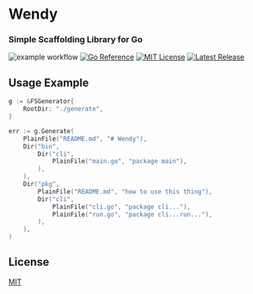 # Wendy
### Simple Scaffolding Library for Go

![example workflow](https://github.com/Kodeshack/wendy/actions/workflows/tests.yaml/badge.svg)
[![Go Reference](https://pkg.go.dev/badge/github.com/Kodeshack/wendy.svg)](https://pkg.go.dev/github.com/Kodeshack/wendy)
[![MIT License](https://img.shields.io/github/license/Kodeshack/wendy?style=flat-square)](https://github.com/Kodeshack/wendy/blob/main/LICENSE)
[![Latest Release](https://img.shields.io/github/v/tag/Kodeshack/wendy?sort=semver&style=flat-square)](https://github.com/Kodeshack/wendy/releases/latest)



## Usage Example

```go
g := &FSGenerator{
	RootDir: "./generate",
}

err := g.Generate(
	PlainFile("README.md", "# Wendy"),
	Dir("bin",
		Dir("cli",
			PlainFile("main.go", "package main"),
		),
	),
	Dir("pkg",
		PlainFile("README.md", "how to use this thing"),
		Dir("cli",
			PlainFile("cli.go", "package cli..."),
			PlainFile("run.go", "package cli...run..."),
		),
	),
)
````

## License

[MIT](https://github.com/Kodeshack/wendy/blob/main/LICENSE)

